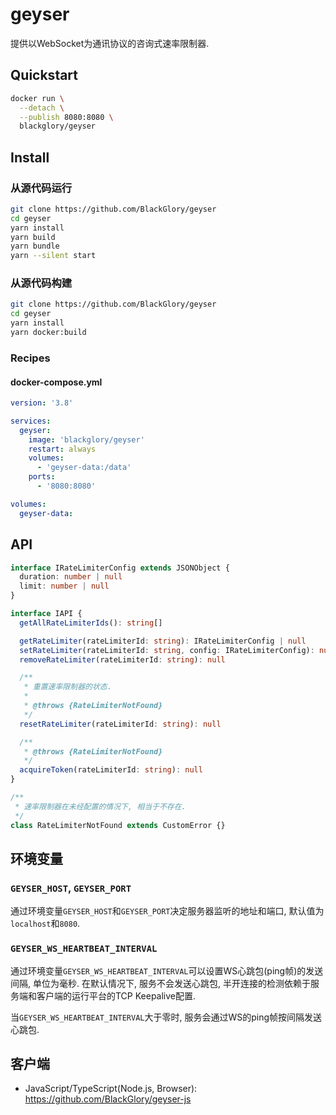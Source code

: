 # geyser
提供以WebSocket为通讯协议的咨询式速率限制器.

## Quickstart
```sh
docker run \
  --detach \
  --publish 8080:8080 \
  blackglory/geyser
```

## Install
### 从源代码运行
```sh
git clone https://github.com/BlackGlory/geyser
cd geyser
yarn install
yarn build
yarn bundle
yarn --silent start
```

### 从源代码构建
```sh
git clone https://github.com/BlackGlory/geyser
cd geyser
yarn install
yarn docker:build
```

### Recipes
#### docker-compose.yml
```yaml
version: '3.8'

services:
  geyser:
    image: 'blackglory/geyser'
    restart: always
    volumes:
      - 'geyser-data:/data'
    ports:
      - '8080:8080'

volumes:
  geyser-data:
```

## API
```ts
interface IRateLimiterConfig extends JSONObject {
  duration: number | null
  limit: number | null
}

interface IAPI {
  getAllRateLimiterIds(): string[]

  getRateLimiter(rateLimiterId: string): IRateLimiterConfig | null
  setRateLimiter(rateLimiterId: string, config: IRateLimiterConfig): null
  removeRateLimiter(rateLimiterId: string): null

  /**
   * 重置速率限制器的状态.
   * 
   * @throws {RateLimiterNotFound}
   */
  resetRateLimiter(rateLimiterId: string): null

  /**
   * @throws {RateLimiterNotFound}
   */
  acquireToken(rateLimiterId: string): null
}

/**
 * 速率限制器在未经配置的情况下, 相当于不存在.
 */
class RateLimiterNotFound extends CustomError {}
```

## 环境变量
### `GEYSER_HOST`, `GEYSER_PORT`
通过环境变量`GEYSER_HOST`和`GEYSER_PORT`决定服务器监听的地址和端口,
默认值为`localhost`和`8080`.

### `GEYSER_WS_HEARTBEAT_INTERVAL`
通过环境变量`GEYSER_WS_HEARTBEAT_INTERVAL`可以设置WS心跳包(ping帧)的发送间隔, 单位为毫秒.
在默认情况下, 服务不会发送心跳包,
半开连接的检测依赖于服务端和客户端的运行平台的TCP Keepalive配置.

当`GEYSER_WS_HEARTBEAT_INTERVAL`大于零时,
服务会通过WS的ping帧按间隔发送心跳包.

## 客户端
- JavaScript/TypeScript(Node.js, Browser): <https://github.com/BlackGlory/geyser-js>
